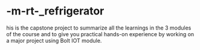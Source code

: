 # -m-rt-_refrigerator
his is the capstone project to summarize all the learnings in the 3 modules of the course and to give you practical hands-on experience by working on a major project using Bolt IOT module.
